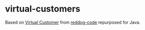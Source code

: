 # virtual-customers
Based on [Virtual Customer](https://github.com/Azure/reddog-code/tree/master/RedDog.VirtualCustomers) from [reddog-code](https://github.com/Azure/reddog-code) repurposed for Java.